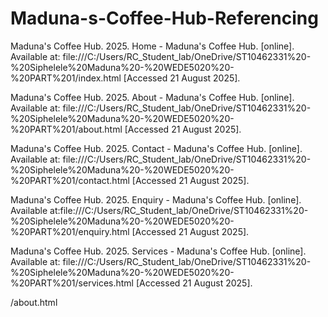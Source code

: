 # Maduna-s-Coffee-Hub-Referencing

Maduna's Coffee Hub. 2025. Home - Maduna's Coffee Hub. [online]. Available at: file:///C:/Users/RC_Student_lab/OneDrive/ST10462331%20-%20Siphelele%20Maduna%20-%20WEDE5020%20-%20PART%201/index.html [Accessed 21 August 2025].

Maduna's Coffee Hub. 2025. About - Maduna's Coffee Hub. [online]. Available at: file:///C:/Users/RC_Student_lab/OneDrive/ST10462331%20-%20Siphelele%20Maduna%20-%20WEDE5020%20-%20PART%201/about.html [Accessed 21 August 2025].

Maduna's Coffee Hub. 2025. Contact - Maduna's Coffee Hub. [online]. Available at: file:///C:/Users/RC_Student_lab/OneDrive/ST10462331%20-%20Siphelele%20Maduna%20-%20WEDE5020%20-%20PART%201/contact.html [Accessed 21 August 2025].

Maduna's Coffee Hub. 2025. Enquiry - Maduna's Coffee Hub. [online]. Available at:file:///C:/Users/RC_Student_lab/OneDrive/ST10462331%20-%20Siphelele%20Maduna%20-%20WEDE5020%20-%20PART%201/enquiry.html  [Accessed 21 August 2025].

Maduna's Coffee Hub. 2025. Services - Maduna's Coffee Hub. [online]. Available at: file:///C:/Users/RC_Student_lab/OneDrive/ST10462331%20-%20Siphelele%20Maduna%20-%20WEDE5020%20-%20PART%201/services.html [Accessed 21 August 2025].

/about.html